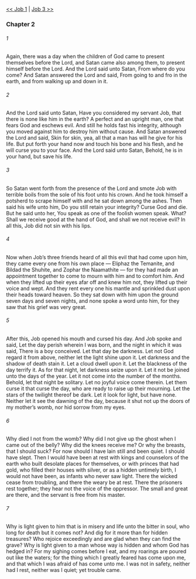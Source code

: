 [<< Job 1](Job%201)  |  [Job 3 >>](Job%203)

### Chapter 2
###### 1
Again, there was a day when the children of God came to present themselves before the Lord, and Satan came also among them, to present himself before the Lord. And the Lord said unto Satan, From where do you come? And Satan answered the Lord and said, From going to and fro in the earth, and from walking up and down in it.

###### 2
And the Lord said unto Satan, Have you considered my servant Job, that there is none like him in the earth? A perfect and an upright man, one that fears God and eschews evil. And still he holds fast his integrity, although you moved against him to destroy him without cause. And Satan answered the Lord and said, Skin for skin, yea, all that a man has will he give for his life. But put forth your hand now and touch his bone and his flesh, and he will curse you to your face. And the Lord said unto Satan, Behold, he is in your hand, but save his life.

###### 3
So Satan went forth from the presence of the Lord and smote Job with terrible boils from the sole of his foot unto his crown. And he took himself a potsherd to scrape himself with and he sat down among the ashes. Then said his wife unto him, Do you still retain your integrity? Curse God and die. But he said unto her, You speak as one of the foolish women speak. What? Shall we receive good at the hand of God, and shall we not receive evil? In all this, Job did not sin with his lips.

###### 4
Now when Job’s three friends heard of all this evil that had come upon him, they came every one from his own place — Eliphaz the Temanite, and Bildad the Shuhite, and Zophar the Naamathite — for they had made an appointment together to come to mourn with him and to comfort him. And when they lifted up their eyes afar off and knew him not, they lifted up their voice and wept. And they rent every one his mantle and sprinkled dust upon their heads toward heaven. So they sat down with him upon the ground seven days and seven nights, and none spoke a word unto him, for they saw that his grief was very great.

###### 5
After this, Job opened his mouth and cursed his day. And Job spoke and said, Let the day perish wherein I was born, and the night in which it was said, There is a boy conceived. Let that day be darkness. Let not God regard it from above, neither let the light shine upon it. Let darkness and the shadow of death stain it. Let a cloud dwell upon it. Let the blackness of the day terrify it. As for that night, let darkness seize upon it. Let it not be joined unto the days of the year. Let it not come into the number of the months. Behold, let that night be solitary. Let no joyful voice come therein. Let them curse it that curse the day, who are ready to raise up their mourning. Let the stars of the twilight thereof be dark. Let it look for light, but have none. Neither let it see the dawning of the day, because it shut not up the doors of my mother’s womb, nor hid sorrow from my eyes.

###### 6
Why died I not from the womb? Why did I not give up the ghost when I came out of the belly? Why did the knees receive me? Or why the breasts, that I should suck? For now should I have lain still and been quiet. I should have slept. Then I would have been at rest with kings and counselors of the earth who built desolate places for themselves, or with princes that had gold, who filled their houses with silver, or as a hidden untimely birth, I would not have been, as infants who never saw light. There the wicked cease from troubling, and there the weary be at rest. There the prisoners rest together; they hear not the voice of the oppressor. The small and great are there, and the servant is free from his master.

###### 7
Why is light given to him that is in misery and life unto the bitter in soul, who long for death but it comes not? And dig for it more than for hidden treasures? Who rejoice exceedingly and are glad when they can find the grave? Why is light given to a man whose way is hidden and whom God has hedged in? For my sighing comes before I eat, and my roarings are poured out like the waters; for the thing which I greatly feared has come upon me, and that which I was afraid of has come unto me. I was not in safety, neither had I rest, neither was I quiet; yet trouble came.